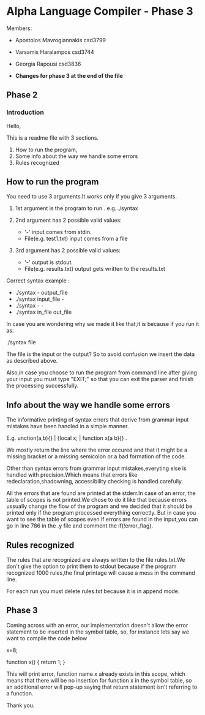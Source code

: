 # Alpha Language Compiler - Phase 3

Members:

- Apostolos Mavrogiannakis csd3799
- Varsamis Haralampos csd3744
- Georgia Rapousi csd3836

- **Changes for phase 3 at the end of the file**

## Phase 2

### Introduction

Hello,

This is a readme file with 3 sections.

1. How to run the program,
2. Some info about the way we handle some errors
3. Rules recognized

## How to run the program

You need to use 3 arguments.It works only if you give 3 arguments.

1. 1st argument is the program to run . e.g. ./syntax

2. 2nd argument has 2 possible valid values:
   - '-' input comes from stdin.
   - File(e.g. test1.txt) input comes from a file
3. 3rd argument has 2 possible valid values:
   - '-' output is stdout.
   - File(e.g. results.txt) output gets written to the results.txt

Correct syntax example :

- ./syntax - output_file
- ./syntax input_file -
- ./syntax - -
- ./syntax in_file out_file

In case you are wondering why we made it like that,it is because if you run it as:

./syntax file

The file is the input or the output? So to avoid confusion we insert the data as described above.

Also,in case you choose to run the program from command line after giving your input you must type "EXIT;" so that you can exit the parser and finish the processing successfully.

## Info about the way we handle some errors

The informative printing of syntax errors that derive from grammar input mistakes have been handled in a simple manner.

E.g. unction(a,b){} | {local x; | function x(a b){}  .

We mostly return the line where the error occured and that it might be a missing bracket or a missing semicolon or a bad formation of the code.

Other than syntax errors from grammar input mistakes,everyting else is handled with precision.Which means that errors like redeclaration,shadowning, accessibility checking is handled carefully.

All the errors that are found are printed at the stderr.In case of an error, the table of scopes is not printed.We chose to do it like that because errors ussually change the flow of the program and we decided that it should be printed only if the program processed everything correctly. But in case you want to see the table of scopes even if errors are found in the input,you can go in line 786 in the .y file and comment the if(!error_flag).

## Rules recognized

The rules that are recognized are always written to the file rules.txt.We don't give the option to print them to stdout because if the program recognized 1000 rules,the final printage will cause a mess in the command line.

For each run you must delete rules.txt because it is in append mode.

## Phase 3

Coming across with an error, our implementation doesn't allow the error statement to be inserted in the symbol table,
so, for instance lets say we want to compile the code below

x=8;

function x() {
 return 1;
}

This will print error, function name x already exists in this scope, which means that there will be no insertion for function x in the symbol table,
so an additional error will pop-up saying that return statement isn't referring to a function.

Thank you.
